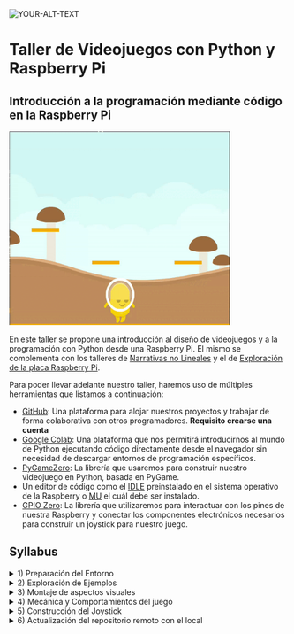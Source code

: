 <picture>
 <source media="(prefers-color-scheme: dark)" srcset="https://github.com/Jaamblico/TallerRaspi/assets/15118493/0d20e14c-949c-4a8c-8764-11642132e364">
 <source media="(prefers-color-scheme: light)" srcset="https://github.com/Jaamblico/TallerRaspi/assets/15118493/0d20e14c-949c-4a8c-8764-11642132e364">
 <img alt="YOUR-ALT-TEXT" src="https://github.com/Jaamblico/TallerRaspi/assets/15118493/0d20e14c-949c-4a8c-8764-11642132e364">
</picture>

# Taller de Videojuegos con Python y Raspberry Pi

## Introducción a la programación mediante código en la Raspberry Pi

<img src="assets/mygif.gif" width="400" height="350" />

En este taller se propone una introducción al diseño de videojuegos y a la programación con Python desde una Raspberry Pi. El mismo se complementa con los talleres de [Narrativas no Lineales](https://docs.google.com/presentation/d/1gBIHfYmq7jOo9Yg4-tv1tXL-XLvuvCOaUr7McVtxBJ0/edit?usp=sharing) y el de [Exploración de la placa Raspberry Pi](https://docs.google.com/presentation/d/1HZ0GHMZ_pe09u6gWEd8VEuLeG-s0_oNr-_CQm0VxHXk/edit?usp=drive_link). 

Para poder llevar adelante nuestro taller, haremos uso de múltiples herramientas que listamos a continuación:
+ [GitHub](https://github.com/): Una plataforma para alojar nuestros proyectos y trabajar de forma colaborativa con otros programadores. **Requisito crearse una cuenta**
+ [Google Colab](https://colab.research.google.com/drive/1D40Dv4HyaZIHxj4kKqnhPLD8LP4f2RDE#scrollTo=pRAYol7gySdK): Una plataforma que nos permitirá introducirnos al mundo de Python ejecutando código directamente desde el navegador sin necesidad de descargar entornos de programación específicos. 
+ [PyGameZero](https://pygame-zero.readthedocs.io/en/stable/): La librería que usaremos para construir nuestro videojuego en Python, basada en PyGame.
+ Un editor de código como el [IDLE](https://docs.python.org/es/3/library/idle.html) preinstalado en el sistema operativo de la Raspberry o [MU](https://codewith.mu/en/about) el cuál debe ser instalado. 
+ [GPIO Zero](https://gpiozero.readthedocs.io/en/stable/): La librería que utilizaremos para interactuar con los pines de nuestra Raspberry y conectar los componentes electrónicos necesarios para construir un joystick para nuestro juego.

## Syllabus

<details>

<summary>1) Preparación del Entorno</summary>

+ Comandos de consola en Raspbian (Linux) para crear la estructura de archivos del proyecto
<img src="assets/PalaEntorno.png" width ="116" height = "108">

+ Comandos de GitHub para: configurar la cuenta, clonar el ropositorio remoto y crear una rama.
<img src="assets/MacetaEntorno.png" width ="215" height = "129">

</details>

<details>

<summary>2) Exploración de Ejemplos</summary>

+ Lectura del código (python + Pygame Zero) de los ejemplos descargados.
+ Modificación de aspectos visuales de los ejemplos usando VIM.
<img src="assets/MacetasEjemplos.png" width ="176" height = "157">

</details>

<details>

<summary>3) Montaje de aspectos visuales</summary>

+ Descarga del [Pack de Recursos](https://kenney.nl/assets/platformer-art-deluxe#inline-download).
+ Creación del boceto en lápiz y papel.
+ Creación del código en Pygame Zero para cargar los assets descargados.
<img src="assets/EstudioCine.png" width ="204" height = "123">

</details>

<details>

<summary>4) Mecánica y Comportamientos del juego</summary>

+ Creación de las funciones para la movilidad del personaje (desplazamientos y gravedad).
+ Creación de las funciones para interactuar con el entorno (colisiones y final del juego).
<img src="assets/cajaHerramientas.png" width ="200" height = "133">

</details>

<details>

<summary>5) Construcción del Joystick</summary>

+ Ensamblado del Joystick utilizando componentes electrónicos básicos (protoboard, cables y botones).
+ Conexión del Joystick a la RaspberryPi siguiendo el [esquema de pines GPIO](https://europe1.discourse-cdn.com/arduino/original/4X/0/1/8/01850d7ef20a1357cca734fa27bd628925122a87.png).
+ Creación de la función para implementar el Joystick dentro del juego.
<img src="assets/joystick.png" width ="180" height = "180">

</details>

<details>

<summary>6) Actualización del repositorio remoto con el local</summary>

+ Agregado de cambios: "git commit".
+ Cambio de la rama personal a la rama principal: "git checkout main".
+ Subida de los cambios locales al repositorio remoto: "git push".
<img src="assets/GitPush.png" width ="230" height = "120">

</details>
